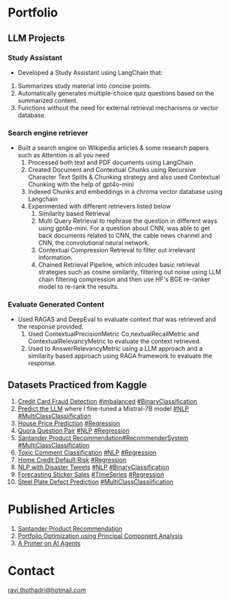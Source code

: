 <!-- https://rthothad01.github.io/portfolio/ -->
# Portfolio

## LLM Projects
### Study Assistant
- Developed a Study Assistant using LangChain that:
1. Summarizes study material into concise points.
2. Automatically generates multiple-choice quiz questions based on the summarized content.
3. Functions without the need for external retrieval mechanisms or vector database.


### Search engine retriever
- Built a search engine on Wikipedia articles & some research papers such as Attention is all you need
	1. Processed both text and PDF documents using LangChain
	2. Created Document and Contextual Chunks using Recursive Character Text Splits & Chunking strategy and also used Contextual Chunking with the help of gpt4o-mini
	3. Indexed Chunks and embeddings in a chroma vector database using Langchain
	4. Experimented with different retrievers listed below
		1. Similarity based Retrieval
		2. Multi Query Retrieval to rephrase the question in different ways using gpt4o-mini. For a question about CNN, was able to get back documents related to CNN, the cable news channel and CNN, the convolutional neural network.
		3. Contextual Compression Retrieval to filter out irrelevant information.
		4. Chained Retrieval Pipeline, which inlcudes basic retrieval strategies such as cosine similarity, filtering out noise using LLM chain filtering compression and then use HF's BGE re-ranker model to re-rank the results.

### Evaluate Generated Content
- Used RAGAS and DeepEval to evaluate context that was retrieved and the response provided.
	1. Used ContextualPrecisionMetric Co,nextualRecallMetric and ContextualRelevancyMetric to evaluate the context retrieved.
	2. Used to AnswerRelevancyMetric using a LLM approach and a similarity based approach using RAGA framework to evaluate the response.
	
## Datasets Practiced from Kaggle
1. [Credit Card Fraud Detection](https://www.kaggle.com/datasets/mlg-ulb/creditcardfraud) [#imbalanced]() [#BinaryClassification]()
2. [Predict the LLM](https://www.kaggle.com/competitions/h2oai-predict-the-llm) where I fine-tuned a Mistral-7B model [#NLP]() [#MultiClassClassiification]()
3. [House Price Prediction](https://www.kaggle.com/competitions/house-prices-advanced-regression-techniques) [#Regression]()
4. [Quora Question Pair](https://www.kaggle.com/competitions/quora-question-pairs) [#NLP]() [#Regression]()
5. [Santander Product Recommendation](https://www.kaggle.com/c/santander-product-recommendation)[#RecommenderSystem]() [#MultiClassClassification]()
6. [Toxic Comment Classification](https://www.kaggle.com/competitions/jigsaw-multilingual-toxic-comment-classification/overview) [#NLP]() [#Regression]()
7. [Home Credit Default Risk](https://www.kaggle.com/competitions/home-credit-default-risk) [#Regression]()
8. [NLP with Disaster Tweets](https://www.kaggle.com/competitions/nlp-getting-started) [#NLP]() [#BinaryClassification]()
9. [Forecasting Sticker Sales](https://www.kaggle.com/competitions/playground-series-s5e1) [#TimeSeries]() [#Regression]()
10. [Steel Plate Defect Prediction](https://www.kaggle.com/competitions/playground-series-s4e3) [#MultiClassClassiification]()

# Published Articles
1. [Santander Product Recommendation](https://medium.com/@ravitee/santander-product-recommendation-ee4122d15072)
2. [Portfolio Optimization using Principal Component Analysis](https://medium.com/@ravitee/portfolio-optimization-using-principal-component-analysis-923f102a8a47)
3. [A Primer on AI Agents](https://medium.com/@ravitee/a-primer-about-ai-agents-1e34f6dc7a4d)

# Contact
ravi.thothadri@hotmail.com